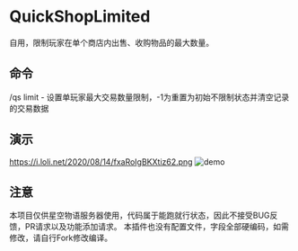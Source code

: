 # QuickShopLimited
自用，限制玩家在单个商店内出售、收购物品的最大数量。

## 命令
/qs limit <amount> - 设置单玩家最大交易数量限制，-1为重置为初始不限制状态并清空记录的交易数据

## 演示
https://i.loli.net/2020/08/14/fxaRoIgBKXtiz62.png
![demo](https://i.loli.net/2020/08/14/fxaRoIgBKXtiz62.png)

## 注意
本项目仅供星空物语服务器使用，代码属于能跑就行状态，因此不接受BUG反馈，PR请求以及功能添加请求。
本插件也没有配置文件，字段全部硬编码，如需修改，请自行Fork修改编译。
